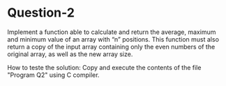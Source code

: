# Question-2

Implement a function able to calculate and return the average, maximum and minimum value of 
an array with “n” positions. This function must also return a copy of the input array containing only 
the even numbers of the original array, as well as the new array size.

How to teste the solution:
Copy and execute the contents of the file "Program Q2" using C compiler. 

